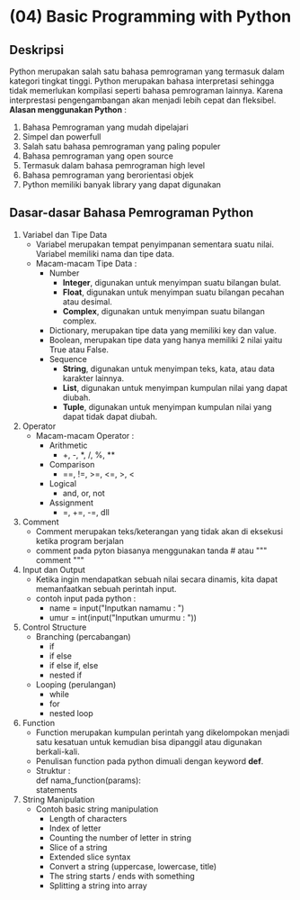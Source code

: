 # (04) Basic Programming with Python

## Deskripsi
Python merupakan salah satu bahasa pemrograman yang termasuk dalam kategori tingkat tinggi. Python merupakan bahasa interpretasi sehingga tidak memerlukan kompilasi seperti bahasa pemrograman lainnya. Karena interprestasi pengengambangan akan menjadi lebih cepat dan fleksibel.  
**Alasan menggunakan Python** : 
1. Bahasa Pemrograman yang mudah dipelajari 
2. Simpel dan powerfull
3. Salah satu bahasa pemrograman yang paling populer
4. Bahasa pemrograman yang open source
5. Termasuk dalam bahasa pemrograman high level
6. Bahasa pemrograman yang berorientasi objek
7. Python memiliki banyak library yang dapat digunakan

## Dasar-dasar Bahasa Pemrograman Python
1. Variabel dan Tipe Data  
   - Variabel merupakan tempat penyimpanan sementara suatu nilai. Variabel memiliki nama dan tipe data.
   - Macam-macam Tipe Data :
     - Number
       - **Integer**, digunakan untuk menyimpan suatu bilangan bulat.
       - **Float**, digunakan untuk menyimpan suatu bilangan pecahan atau desimal.
       - **Complex**, digunakan untuk menyimpan suatu bilangan complex.
     - Dictionary, merupakan tipe data yang memiliki key dan value.
     - Boolean, merupakan tipe data yang hanya memiliki 2 nilai yaitu True atau False.
     - Sequence
       - **String**, digunakan untuk menyimpan teks, kata, atau data karakter lainnya.
       - **List**, digunakan untuk menyimpan kumpulan nilai yang dapat diubah.
       - **Tuple**, digunakan untuk menyimpan kumpulan nilai yang dapat tidak dapat diubah.
2. Operator
   - Macam-macam Operator :
     - Arithmetic
       - +, -, *, /, %, **
     - Comparison
       - ==, !=, >=, <=, >, <
     - Logical
       - and, or, not
     - Assignment
       - =, +=, -=, dll
3. Comment
   - Comment merupakan teks/keterangan yang tidak akan di eksekusi ketika program berjalan 
   - comment pada pyton biasanya menggunakan tanda # atau """ comment """
4. Input dan Output
   - Ketika ingin mendapatkan sebuah nilai secara dinamis, kita dapat memanfaatkan sebuah perintah input.
   - contoh input pada python :
     - name = input("Inputkan namamu : ")
     - umur = int(input("Inputkan umurmu : "))
5. Control Structure
   - Branching (percabangan)
     - if
     - if else
     - if else if, else
     - nested if
   - Looping (perulangan)
     - while
     - for
     - nested loop
6. Function
   - Function merupakan kumpulan perintah yang dikelompokan menjadi satu kesatuan untuk kemudian bisa dipanggil atau digunakan berkali-kali.
   - Penulisan function pada python dimuali dengan keyword **def**.
   - Struktur :  
     def nama_function(params):  
         statements
7. String Manipulation
   - Contoh basic string manipulation
     - Length of characters
     - Index of letter
     - Counting the number of letter in string
     - Slice of a string
     - Extended slice syntax
     - Convert a string (uppercase, lowercase, title)
     - The string starts / ends with something
     - Splitting a string into array